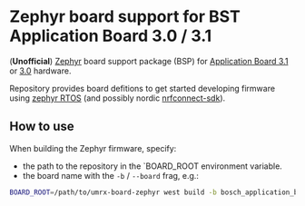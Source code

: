 # Zephyr board support for BST Application Board 3.0 / 3.1

(**Unofficial**) [Zephyr](https://www.zephyrproject.org/) board support package (BSP) 
 for [Application Board 3.1](https://www.bosch-sensortec.com/software-tools/tools/application-board-3-1/) or 
[3.0](https://www.bosch-sensortec.com/software-tools/tools/application-board-3-0/) hardware.

Repository provides board defitions to get started developing firmware using 
[zephyr RTOS](https://github.com/zephyrproject-rtos/zephyr)
(and possibly nordic [nrfconnect-sdk](https://www.nordicsemi.com/Products/Development-software/nRF-Connect-SDK)).

## How to use

When building the Zephyr firmware, specify:
* the path to the repository in the `BOARD_ROOT environment variable.
* the board name with the `-b` / `--board` frag, e.g.:
```bash
BOARD_ROOT=/path/to/umrx-board-zephyr west build -b bosch_application_board_3_0 -d build
```